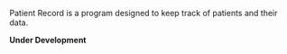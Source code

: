 Patient Record is a program designed to keep track of patients and their data. 

****Under Development****
